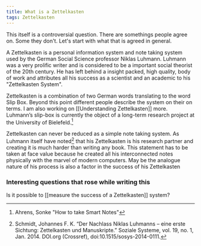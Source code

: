 ```yaml
---
title: What is a Zettelkasten
tags: Zettelkasten
---
```


This itself is a controversial question. There are somethings people agree on. Some they don't.
Let's start with what that is agreed in general.

A Zettelkasten is a personal information system and note taking system used by the German Social Science professor Niklas Luhmann. Luhmann was a very prolific writer and is considered to be a important social theorist of the 20th century. He has left behind a insight packed, high quality, body of work and attributes all his success as a scientist and an academic to his "Zettelkasten System".

Zettelkasten is a combination of two German words translating to the word Slip Box. Beyond this point different people describe the system on their on terms. I am also working on [[Understanding Zettelkasten]] more. Luhmann’s slip-box is currently the object of a long-term research project at the University of Bielefeld.[^2]

Zettelkasten can never be reduced as a simple note taking system. As Luhmann itself have noted[^3] that his Zettelkasten is his research partner and creating it is much harder than writing any book. This statement has to be taken at face value because he created all his interconnected notes physically with the marvel of modern computers. May be the analogue nature of his process is also a factor in the success of his Zettelkasten






### Interesting questions that rose while writing this
Is it possible to [[measure the success of a Zettelkasten]] system?




[^2]: Ahrens, Sonke "How to take Smart Notes"
[^3]: Schmidt, Johannes F. K. “Der Nachlass Niklas Luhmanns – eine erste Sichtung: Zettelkasten und Manuskripte.” Soziale Systeme, vol. 19, no. 1, Jan. 2014. DOI.org (Crossref), doi:10.1515/sosys-2014-0111.
